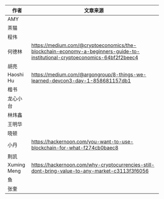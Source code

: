 
|作者             |文章来源 |
|----             |---     |
|AMY              |        |
|茶猫             |        |
|程伟             |        |
|何德林           |https://medium.com/@cryptoeconomics/the-blockchain-economy-a-beginners-guide-to-institutional-cryptoeconomics-64bf2f2beec4        |
|胡亮             |        |
|Haoshi Hu        |https://medium.com/@argongroup/8-things-we-learned-devcon3-day-1-858681157db1        |
|楷书             |        |
|龙心小台         |        |
|林炜鑫           |       |
|王明华           |        |
|晓顿             |        |
|小丹             |https://hackernoon.com/you-want-to-use-blockchain-for-what-f274cb0baec8        |
|荆凯             |        |
|Xuming Meng      |https://hackernoon.com/why-cryptocurrencies-still-dont-bring-value-to-any-market-c3113f3f6056 |
|鱼               |        |
|张奎             |        |
